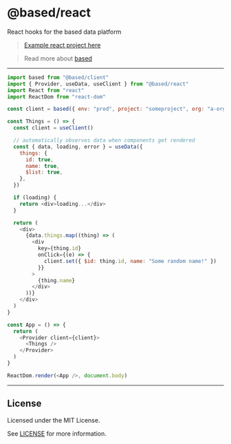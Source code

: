 # @based/react

React hooks for the based data platform

> [Example react project here](https://github.com/atelier-saulx/based-react-sample)

> Read more about [based](https://github.com/atelier-saulx/based/blob/main/packages/client/README.md)

---

```js
import based from "@based/client"
import { Provider, useData, useClient } from "@based/react"
import React from "react"
import ReactDom from "react-dom"

const client = based({ env: "prod", project: "someproject", org: "a-org" })

const Things = () => {
  const client = useClient()

  // automatically observes data when components get rendered
  const { data, loading, error } = useData({
    things: {
      id: true,
      name: true,
      $list: true,
    },
  })

  if (loading) {
    return <div>loading...</div>
  }

  return (
    <div>
      {data.things.map((thing) => (
        <div
          key={thing.id}
          onClick={(e) => {
            client.set({ $id: thing.id, name: "Some random name!" })
          }}
        >
          {thing.name}
        </div>
      ))}
    </div>
  )
}

const App = () => {
  return (
    <Provider client={client}>
      <Things />
    </Provider>
  )
}

ReactDom.render(<App />, document.body)
```


---

## License

Licensed under the MIT License.

See [LICENSE](./LICENSE) for more information.
